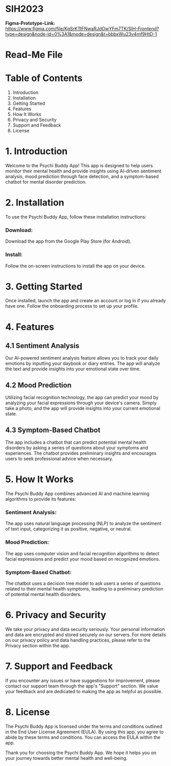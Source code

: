 # SIH2023
**Figma-Prototype-Link:** https://www.figma.com/file/KgSrKTtFNwaRJdOwYFm7TK/SIH-Frontend?type=design&node-id=0%3A1&mode=design&t=bbbxWu23v4mf9HtD-1
# Read-Me File
# Table of Contents
1. Introduction
2. Installation
3. Getting Started
4. Features
5. How It Works
6. Privacy and Security
7. Support and Feedback
8. License

 # 1. Introduction
  Welcome to the Psychi Buddy App! This app is designed to help users monitor their mental health and provide insights using AI-driven sentiment analysis, mood prediction through face detection, and a symptom-based chatbot for mental disorder prediction.
  
#  2. Installation
  To use the Psychi Buddy App, follow these installation instructions:
  
###  Download: 
Download the app from the Google Play Store (for Android).
###  Install: 
Follow the on-screen instructions to install the app on your device.
#  3. Getting Started
  Once installed, launch the app and create an account or log in if you already have one. Follow the onboarding process to set up your profile.
  
#  4. Features
##  4.1 Sentiment Analysis
  Our AI-powered sentiment analysis feature allows you to track your daily emotions by inputting your daybook or diary entries. The app will analyze the text and provide insights into your emotional state over time.
##  4.2 Mood Prediction
  Utilizing facial recognition technology, the app can predict your mood by analyzing your facial expressions through your device's camera. Simply take a photo, and the app will provide insights into your current emotional state.
##  4.3 Symptom-Based Chatbot
  The app includes a chatbot that can predict potential mental health disorders by asking a series of questions about your symptoms and experiences. The chatbot provides preliminary insights and encourages users to seek professional advice when necessary.
#  5. How It Works
  The Psychi Buddy App combines advanced AI and machine learning algorithms to provide its features:
  
###  Sentiment Analysis: 
The app uses natural language processing (NLP) to analyze the sentiment of text input, categorizing it as positive, negative, or neutral.
  
### Mood Prediction: 
The app uses computer vision and facial recognition algorithms to detect facial expressions and predict your mood based on recognized emotions.
  
 ### Symptom-Based Chatbot: 
 The chatbot uses a decision tree model to ask users a series of questions related to their mental health symptoms, leading to a preliminary prediction of potential mental health disorders.
  
#  6. Privacy and Security
  We take your privacy and data security seriously. Your personal information and data are encrypted and stored securely on our servers. For more details on our privacy policy and data handling practices, please refer to the Privacy section within the app.
  
#  7. Support and Feedback
  If you encounter any issues or have suggestions for improvement, please contact our support team through the app's "Support" section. We value your feedback and are dedicated to making the app as helpful as possible.
  
#  8. License
  The Psychi Buddy App is licensed under the terms and conditions outlined in the End User License Agreement (EULA). By using this app, you agree to abide by these terms and conditions. You can access the EULA within the app.
  
  Thank you for choosing the Psychi Buddy App. We hope it helps you on your journey towards better mental health and well-being.
